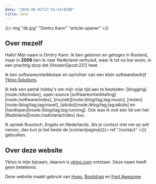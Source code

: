 ```yaml
---
date: "2019-08-01T17:54:54+0200"
title: Over
---
```


{{< img "dk.jpg" "Dmitry Kann" "article-opener" >}}

## Over mezelf

Hallo! Mijn naam is Dmitry Kann. Ik ben geboren en getogen in Rusland, maar in **2008** ben ik naar Nederland verhuisd, waar ik tot nu toe woon, in een prachtig dorp dat [Houten][post:221] heet.

Ik ben softwareontwikkelaar en oprichter van een klein softwarebedrijf [Yktoo Solutions](https://yktoo.solutions).

Ik heb een aantal hobby's om mijn vrije tijd aan te besteden: [blogging][route:/site/index], open-source [softwareontwikkeling][route:/software/index], [muziek][route:/blog/tag,tag:music], [reizen][route:/blog/tag,tag:travel], [aikido][route:/blog/tag,tag:aikido] en [hardlopen][route:/blog/tag,tag:running]. Ook was ik ooit een lid van het [Radiolaria][route:/radiolaria/index] duo.

Ik spreek Russisch, Engels en Nederlands. Als je contact met me op wilt nemen, dan kun je het beste de [contactpagina]({{< ref "/contact" >}}) gebruiken.

## Over deze website

Yktoo is mijn bijnaam, daarom is <u>yktoo.com</u> ontstaan. Deze naam heeft geen betekenis.

Deze website maakt gebruik van [Hugo](https://gohugo.io/), [Bootstrap](http://getbootstrap.com/) en [Font Awesome](https://fontawesome.com/).
